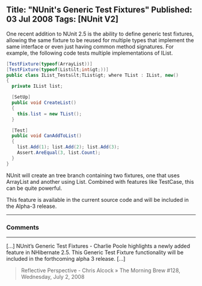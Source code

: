 Title: "NUnit's Generic Test Fixtures"
Published: 03 Jul 2008
Tags: [NUnit V2]
---
One recent addition to NUnit 2.5 is the ability to define generic test fixtures, allowing the same fixture to be reused for multiple types that implement the same interface or even just having common method signatures. For example, the following code tests multiple implementations of IList.

```csharp
[TestFixture(typeof(ArrayList))]
[TestFixture(typeof(List&lt;int&gt;))]
public class IList_Tests&lt;TList&gt; where TList : IList, new()
{
  private IList list;

  [SetUp]
  public void CreateList()
  {
    this.list = new TList();
  }

  [Test]
  public void CanAddToList()
  {
    list.Add(1); list.Add(2); list.Add(3);
    Assert.AreEqual(3, list.Count);
  }
}
```

NUnit will create an tree branch containing two fixtures, one that uses ArrayList and another using List<int>. Combined with features like TestCase, this can be quite powerful.

This feature is available in the current source code and will be included in the Alpha-3 release.

---

### Comments

---

[...] NUnit’s Generic Test Fixtures - Charlie Poole highlights a newly added feature in NHibernate 2.5. This Generic Test Fixture functionality will be included in the forthcoming alpha 3 release. [...]
>Reflective Perspective - Chris Alcock &raquo; The Morning Brew #128, Wednesday, July 2, 2008
